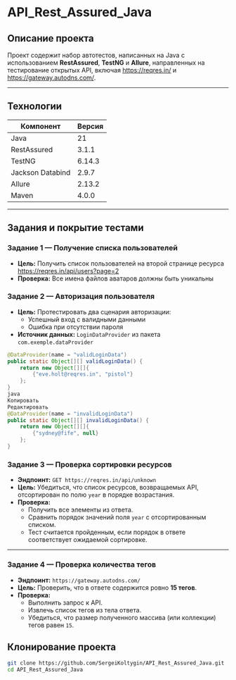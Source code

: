 # API_Rest_Assured_Java

## Описание проекта

Проект содержит набор автотестов, написанных на Java с использованием **RestAssured**, **TestNG** и **Allure**, направленных на тестирование открытых API, включая https://reqres.in/ и https://gateway.autodns.com/.

---

## Технологии

| Компонент         | Версия     |
|-------------------|------------|
| Java              | 21         |
| RestAssured       | 3.1.1      |
| TestNG            | 6.14.3     |
| Jackson Databind  | 2.9.7      |
| Allure            | 2.13.2     |
| Maven             | 4.0.0      |

---

## Задания и покрытие тестами

### Задание 1 — Получение списка пользователей

- **Цель:** Получить список пользователей на второй странице ресурса https://reqres.in/api/users?page=2
- **Проверка:** Все имена файлов аватаров должны быть уникальны

### Задание 2 — Авторизация пользователя

- **Цель:** Протестировать два сценария авторизации:
    - Успешный вход с валидными данными
    - Ошибка при отсутствии пароля
- **Источник данных:** `LoginDataProvider` из пакета `com.exemple.dataProvider`

```java
@DataProvider(name = "validLoginData")
public static Object[][] validLoginData() {
    return new Object[][]{
        {"eve.holt@reqres.in", "pistol"}
    };
}
java
Копировать
Редактировать
@DataProvider(name = "invalidLoginData")
public static Object[][] invalidLoginData() {
    return new Object[][]{
        {"sydney@fife", null}
    };
}
```

### Задание 3 — Проверка сортировки ресурсов

- **Эндпоинт:** `GET https://reqres.in/api/unknown`
- **Цель:** Убедиться, что список ресурсов, возвращаемых API, отсортирован по полю `year` в порядке возрастания.
- **Проверка:**
  - Получить все элементы из ответа.
  - Сравнить порядок значений поля `year` с отсортированным списком.
  - Тест считается пройденным, если порядок в ответе соответствует ожидаемой сортировке.

---

### Задание 4 — Проверка количества тегов

- **Эндпоинт:** `https://gateway.autodns.com/`
- **Цель:** Проверить, что в ответе содержится ровно **15 тегов**.
- **Проверка:**
  - Выполнить запрос к API.
  - Извлечь список тегов из тела ответа.
  - Убедиться, что размер полученного массива (или коллекции) тегов равен `15`.


## Клонирование проекта
```bash
git clone https://github.com/SergeiKoltygin/API_Rest_Assured_Java.git
cd API_Rest_Assured_Java
```